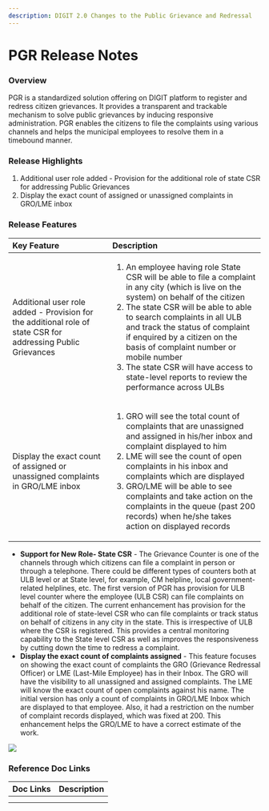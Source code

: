 ```yaml
---
description: DIGIT 2.0 Changes to the Public Grievance and Redressal
---
```


# PGR Release Notes

### Overview

PGR is a standardized solution offering on DIGIT platform to register and redress citizen grievances. It provides a transparent and trackable mechanism to solve public grievances by inducing responsive administration. PGR enables the citizens to file the complaints using various channels and helps the municipal employees to resolve them in a timebound manner.

### Release Highlights

1. Additional user role added - Provision for the additional role of state CSR for addressing Public Grievances
2. Display the exact count of assigned or unassigned complaints in GRO/LME inbox

### Release Features

<table>
  <thead>
    <tr>
      <th style="text-align:left"><b>Key Feature</b>
      </th>
      <th style="text-align:left"><b>Description</b>
      </th>
    </tr>
  </thead>
  <tbody>
    <tr>
      <td style="text-align:left">Additional user role added - Provision for the additional role of state
        CSR for addressing Public Grievances</td>
      <td style="text-align:left">
        <ol>
          <li>An employee having role State CSR will be able to file a complaint in
            any city (which is live on the system) on behalf of the citizen</li>
          <li>The state CSR will be able to able to search complaints in all ULB and
            track the status of complaint if enquired by a citizen on the basis of
            complaint number or mobile number</li>
          <li>The state CSR will have access to state-level reports to review the performance
            across ULBs</li>
        </ol>
      </td>
    </tr>
    <tr>
      <td style="text-align:left">Display the exact count of assigned or unassigned complaints in GRO/LME
        inbox</td>
      <td style="text-align:left">
        <ol>
          <li>GRO will see the total count of complaints that are unassigned and assigned
            in his/her inbox and complaint displayed to him</li>
          <li>LME will see the count of open complaints in his inbox and complaints
            which are displayed</li>
          <li>GRO/LME will be able to see complaints and take action on the complaints
            in the queue (past 200 records) when he/she takes action on displayed records</li>
        </ol>
      </td>
    </tr>
  </tbody>
</table>

* **Support for New Role- State CSR** - The Grievance Counter is one of the channels through which citizens can file a complaint in person or through a telephone. There could be different types of counters both at ULB level or at State level, for example, CM helpline, local government-related helplines, etc. The first version of PGR has provision for ULB level counter where the employee \(ULB CSR\) can file complaints on behalf of the citizen. The current enhancement has provision for the additional role of state-level CSR who can file complaints or track status on behalf of citizens in any city in the state. This is irrespective of ULB where the CSR is registered. This provides a central monitoring capability to the State level CSR as well as improves the responsiveness by cutting down the time to redress a complaint.
* **Display the exact count of complaints assigned** - This feature focuses on showing the exact count of complaints the GRO \(Grievance Redressal Officer\) or LME \(Last-Mile Employee\) has in their Inbox. The GRO will have the visibility to all unassigned and assigned complaints. The LME will know the exact count of open complaints against his name. The initial version has only a count of complaints in GRO/LME Inbox which are displayed to that employee. Also, it had a restriction on the number of complaint records displayed, which was fixed at 200. This enhancement helps the GRO/LME to have a correct estimate of the work.

![](blob:https://digit-discuss.atlassian.net/7f949e40-3ee2-4eef-98f0-30ece30f0e73#media-blob-url=true&id=4d067959-7f98-4bee-932d-f6af66848a1f&collection=contentId-700809219&contextId=700809219&mimeType=image%2Fpng&name=PGR-enhancement1.png&size=162912&width=613&height=373)

### Reference Doc Links

| **Doc Links** | **Description** |
| :--- | :--- |
|  |  |
|  |  |

